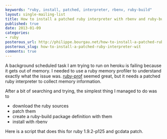 ```yaml
---
keywords: "ruby, install, patched, interpreter, rbenv, ruby-build"
layout: single-mailing-list
title: How to install a patched ruby interpreter with rbenv and ruby-build
published: true
date: 2013-01-09
categories:
- ruby
posterous_url: http://philippe.bourgau.net/how-to-install-a-patched-ruby-interpreter-wit
posterous_slug: how-to-install-a-patched-ruby-interpreter-wit
comments: true
---
```

A background scheduled task I am trying to run on heroku is failing because it gets out of memory. I needed to use a ruby memory profiler to understand exactly what the issue was. <a href="https://github.com/rdp/ruby-prof">ruby-prof</a> seemed great, but it needs a patched ruby interpreter to collect memory information.

After a bit of searching and trying, the simplest thing I managed to do was to

* download the ruby sources
* patch them
* create a ruby-build package definition with them
* install with rbenv

Here is a script that does this for ruby 1.9.2-p125 and gcdata patch.

<script src="https://gist.github.com/4492543.js"></script>
